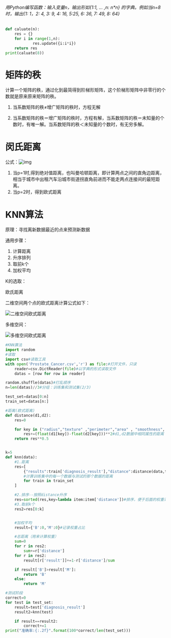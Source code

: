 ###### 用Python编写函数：输⼊变量n，输出形如{1:1, … ,n: n*n} 的字典。例如当n=8时，输出{1: 1，2: 4, 3: 9, 4: 16, 5:25, 6: 36, 7: 49, 8: 64}

```python
def caluate(n):
    res = {}
    for i in range(1,n):
            res.update({i:i*i})
    return res
print(caluate(8))
```

# 矩阵的秩

计算一个矩阵的秩，通过化到最简得到阶梯形矩阵，这个阶梯形矩阵中非零行的个数就是原来原来矩阵的秩。

1. 当系数矩阵的秩≠增广矩阵的秩时，方程无解

2. 当系数矩阵的秩＝增广矩阵的秩时，方程有解，当系数矩阵的秩＝未知量的个数时，有唯一解。当系数矩阵的秩＜未知量的个数时，有无穷多解。

   

# 闵氏距离

公式：![img](https://bkimg.cdn.bcebos.com/formula/5461915cb8cdb80332251b27ecb23270.svg)

1. 当p=1时,得到绝对值距离，也叫曼哈顿距离，即计算两点之间的直角边距离，相当于城市中出租汽车沿城市街道拐直角前进而不能走两点连接间的最短距离。
2. 当p=2时，得到欧式距离



# KNN算法

 原理：寻找离新数据最近的点来预测新数据

通用步骤：

1. 计算距离
2. 升序排列
3. 取前k个
4. 加权平均

K的选取：

欧氏距离

二维空间两个点的欧式距离计算公式如下：

![二维空间欧式距离](https://img2018.cnblogs.com/blog/1011838/201811/1011838-20181105210120839-1494903025.jpg)

多维空间：

![多维空间欧式距离](https://img2018.cnblogs.com/blog/1011838/201811/1011838-20181105210113366-1125611006.jpg)

```python
#KNN算法
import random
#读取
import csv#读取工具
with open('Prostate_Cancer.csv','r') as file:#打开文件，只读
    reader=csv.DictReader(file)#以字典的形式读取文件
    datas = [row for row in reader]

random.shuffle(datas)#打乱顺序
n=len(datas)//3#分组：训练集和测试集(2/3)

test_set=datas[0:n]
train_set=datas[n:]

#距离(欧式距离)
def distance(d1,d2):
    res=0

    for key in ("radius","texture" ,"perimeter","area" , "smoothness",	"compactness","symmetry","fractal_dimension"):
        res+=(float(d1[key])-float(d2[key]))**2#d1,d2数据中相同属性的距离
    return res**0.5


k=5
def knn(data):
    #1.距离
    res=[
        {"results":train['diagnosis_result'],"distance":distance(data,train)}
        #计算训练集中的每一个数据与测试的那个数据的距离
        for train in train_set
    ]

    #2.排序--按照distance升序
    res=sorted(res,key=lambda item:item['distance'])#排序，便于后面的权重计算
    #3.取前k个
    res2=res[0:k]


    #加权平均
    result={'B':0,'M':0}#记录权重占比

    #总距离（用来计算权重）
    sum=0
    for r in res2:
        sum+=r['distance']
    for r in res2:
        result[r['result']]+=1-r['distance']/sum

    if result['B']>result['M']:
        return 'B'
    else:
        return 'M'

#测试阶段
correct=0
for test in test_set:
    result=test['diagnosis_result']
    result2=knn(test)

    if result==result2:
        correct+=1
print("准确率:{:.2f}".format(100*correct/len(test_set)))
```

